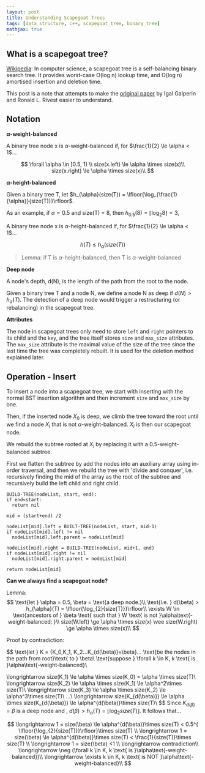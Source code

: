 ```yaml
---
layout: post
title: Understanding Scapegoat Trees
tags: [data_structure, c++, scapegoat_tree, binary_tree]
mathjax: true
---
```


## What is a scapegoat tree?


[Wikipedia](https://en.wikipedia.org/wiki/Scapegoat_tree): In computer science, a scapegoat tree is a self-balancing binary search tree. It provides worst-case O(log n) lookup time, and O(log n) amortised insertion and deletion time.

This post is a note that attempts to make the [original paper](http://people.csail.mit.edu/rivest/pubs/GR93.pdf) by Igal Galperin and Ronald L. Rivest easier to understand.


## Notation

<strong>$\alpha$-weight-balanced</strong>

A binary tree node x is $\alpha$-weight-balanced if, for $\frac{1}{2} \le \alpha < 1$...

$$
\forall \alpha \in [0.5, 1) \\
size(x.left) \le \alpha \times size(x)\\
size(x.right) \le \alpha \times size(x)\\
$$

<strong>$\alpha$-height-balanced</strong>

Given a binary tree T, let $h_{\alpha}(size(T)) = \lfloor{\log_{\frac{1}{\alpha}}{size(T)}}\rfloor$.

As an example, if $\alpha = 0.5$ and size(T) = 8, then $h_{0.5}(8) = \lfloor{\log_{2}{8}}\rfloor = 3$,

A binary tree node x is $\alpha$-height-balanced if, for $\frac{1}{2} \le \alpha < 1$...

$$
h(T) \le h_{\alpha}(size(T))
$$

>Lemma: if T is $\alpha$-height-balanced, then T is $\alpha$-weight-balanced

<strong>Deep node</strong>

A node's depth, d(N), is the length of the path from the root to the node.

Given a binary tree T and a node N, we define a node N as deep if $d(N) > h_{\alpha}(T)$. The detection of a deep node would trigger a restructuring (or rebalancing) in the scapegoat tree.


<strong>Attributes</strong>

The node in scapegoat trees only need to store ```left``` and ```right``` pointers to its child and the ```key```, and the tree itself stores ```size``` and ```max_size``` attributes. The ```max_size``` attribute is the maximal value of the size of the tree since the last time the tree was completely rebuilt. It is used for the deletion method explained later.

## Operation - Insert

To insert a node into a scapegoat tree, we start with inserting with the normal BST insertion algorithm and then increment ```size``` and ```max_size``` by one.

Then, if the inserted node $X_{0}$ is deep, we climb the tree toward the root until we find a node $X_{i}$ that is not $\alpha$-weight-balanced. $X_{i}$ is then our scapegoat node.

We rebuild the subtree rooted at $X_{i}$ by replacing it with a 0.5-weight-balanced subtree.

First we flatten the subtree by add the nodes into an auxiliary array using in-order traversal, and then we rebuild the tree with 'divide and conquer', i.e. recursively finding the mid of the array as the root of the subtree and recursively build the left child and right child.

```
BUILD-TREE(nodeList, start, end):
if end<start:
  return nil

mid = (start+end) /2

nodeList[mid].left = BUILT-TREE(nodeList, start, mid-1)
if nodeList[mid].left != nil
  nodeList[mid].left.parent = nodeList[mid]

nodeList[mid].right = BUILD-TREE(nodeList, mid+1, end)
if nodeList[mid].right != nil
  nodeList[mid].right.parent = nodeList[mid]

return nodeList[mid]

```

<strong>Can we always find a scapegoat node?</strong>

Lemma:
$$
\text{let }  \alpha = 0.5, \beta = \text{a deep node.}\\
\text{i.e. } d(\beta)  >  h_{\alpha}(T) = \lfloor{\log_{2}{size(T)}}\rfloor\\
\exists W \in \text{ancestors of } \beta \text{ such that } W \text{ is not
 }\alpha\text{-weight-balanced: }\\
size(W.left) \ge \alpha \times size(x) \vee size(W.right) \ge \alpha \times size(x)\\
$$


Proof by contradiction:

$$
\text{let } K = \{K_0,K_1, K_2...K_{d(\beta)}=\beta\}... \text{be the nodes in the path from root}\text{ to } \beta\\
\text{suppose } \forall k \in K, k \text{ is }\alpha\text{-weight-balanced}\\

\longrightarrow size(K_1) \le \alpha \times size(K_0) = \alpha \times size(T)\\
\longrightarrow size(K_2) \le \alpha \times size(K_1) \le \alpha^2\times size(T)\\
\longrightarrow size(K_3) \le \alpha \times size(K_2) \le \alpha^3\times size(T)\\
...\\
\longrightarrow size(K_{d(\beta)}) \le \alpha \times size(K_{d(\beta)}) \le \alpha^{d(\beta)}\times size(T)\\
$$
Since $K_{d(\beta)} = \beta\text{ is a deep node and }$, $d(\beta)  >  h_{\alpha}(T) = \lfloor{\log_{2}{size(T)}}\rfloor$. It follows that...

$$
\longrightarrow 1 = size(\beta) \le \alpha^{d(\beta)}\times size(T) < 0.5^{ \lfloor{\log_{2}{size(T)}}\rfloor}\times size(T) \\
\longrightarrow 1 = size(\beta) \le \alpha^{d(\beta)}\times size(T) < \frac{1}{size(T)}\times size(T) \\
\longrightarrow 1 = size(\beta) <1  \\
\longrightarrow contradiction\\
\longrightarrow \neg (\forall k \in K, k \text{ is }\alpha\text{-weight-balanced})\\
\longrightarrow \exists k \in K, k \text{ is NOT }\alpha\text{-weight-balanced}\\
$$
